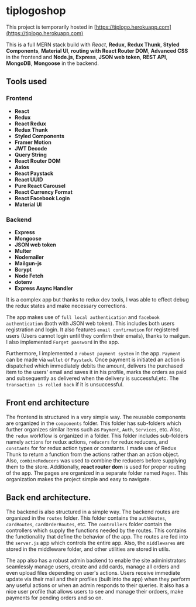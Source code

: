 # tiplogoshop

This project is temporarily hosted in [https://tiplogo.herokuapp.com](https://tiplogo.herokuapp.com)

This is a full MERN stack build with *React*, **Redux**, **Redux Thunk**, **Styled Components**, **Material UI**, **routing with React Router DOM**, **Advanced CSS** in the frontend 
and **Node.js**, **Express**, **JSON web token**, **REST API**, **MongoDB**, **Mongoose** in the backend.

## Tools used

### Frontend

- **React**
- **Redux**
- **React Redux**
- **Redux Thunk**
- **Styled Components**
- **Framer Motion**
- **JWT Decode**
- **Query String**
- **React Router DOM**
- **Axios**
- **React Paystack**
- **React UUID**
- **Pure React Carousel**
- **React Currency Format**
- **React Facebook Login**
- **Material UI**

### Backend

- **Express**
- **Mongoose**
- **JSON web token**
- **Multer**
- **Nodemailer**
- **Mailgun-js**
- **Bcrypt**
- **Node Fetch**
- **dotenv**
- **Express Async Handler**

It is a complex app but thanks to redux dev tools, I was able to effect debug the redux states and make necessary corrections.

The app makes use of `full local authentication` and `facebook authentication` (both with JSON web token). This includes both users registration and login.
It also features `email confirmation` for registered users (Users cannot login until they confirm their emails), thanks to mailgun. 
I also implemented `Forget password` in the app.

Furthermore, I implemented a `robust payment system` in the app. `Payment` can be made via `wallet` or `Paystack`. Once payment is initiated an action is dispatched which immediately 
debits the amount, delivers the purchased item to the users' email and saves it in his profile, marks the orders as paid and subsequently as delivered when the delivery is successful,etc.
The `transaction is rolled back` if it is unsuccessful.

## Front end architecture
The frontend is structured in a very simple way. The reusable components are organized in the `components` folder. This folder has sub-folders which further organizes similar items
such as `Payment`, `Auth`, `Services`, etc. 
Also, the `redux` workflow is organized in a folder. This folder includes sub-folders namely `actions` for redux actions, `reducers`
for redux reducers, and `constants` for for redux action types or constants. I made use of Redux Thunk to return a function from the actions rather than an action object.
Also, `combineReducers` was used to combine the reducers before supplying them to the store. 
Additionally, **react router dom** is used for proper routing of the app. The pages are organized in a separate folder named `Pages`. This organization makes the project simple and easy to navigate.

## Back end architecture.
The backend is also structured in a simple way. The backend routes are organized in the `routes` folder. This folder contains the `authRoutes`, `cardRoutes`, `cardOrderRoutes`, etc.
The `controllers` folder contain the controllers which supply the functions needed by the routes. This contains the functionality that define the behavior of the app.
The routes are fed into the `server.js` app which controls the entire app. Also, the `middlewares` are stored in the middleware folder, and other utilities are stored in utils.

The app also has a robust admin backend to enable the site administrators seamlessly manage users, create and add cards, manage all orders and even upload files depending on user's actions. Users receive immediate update via their mail and their profiles (built into the app) when they perform any useful actions or when an admin responds to their queries. It also has a nice user profile that allows users to see and manage their ordoers, make payments for pending orders and so on.


